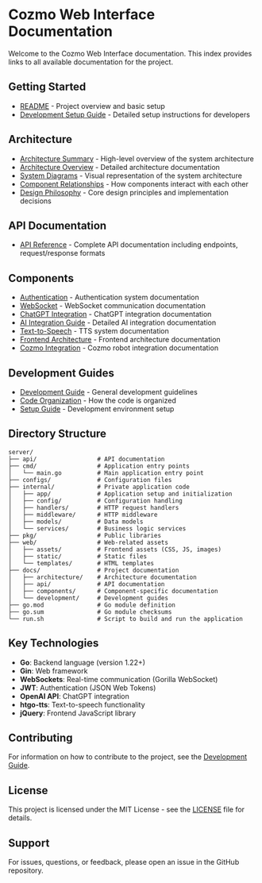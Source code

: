 # Cozmo Web Interface Documentation

Welcome to the Cozmo Web Interface documentation. This index provides links to all available documentation for the project.

## Getting Started

- [README](/README.md) - Project overview and basic setup
- [Development Setup Guide](/docs/development/setup.md) - Detailed setup instructions for developers

## Architecture

- [Architecture Summary](/docs/architecture/summary.md) - High-level overview of the system architecture
- [Architecture Overview](/docs/architecture/overview.md) - Detailed architecture documentation
- [System Diagrams](/docs/architecture/diagrams.md) - Visual representation of the system architecture
- [Component Relationships](/docs/architecture/relationships.md) - How components interact with each other
- [Design Philosophy](/docs/architecture/design_philosophy.md) - Core design principles and implementation decisions

## API Documentation

- [API Reference](/docs/api/api.md) - Complete API documentation including endpoints, request/response formats

## Components

- [Authentication](/docs/components/authentication.md) - Authentication system documentation
- [WebSocket](/docs/components/websocket.md) - WebSocket communication documentation
- [ChatGPT Integration](/docs/components/chatgpt.md) - ChatGPT integration documentation
- [AI Integration Guide](/docs/components/ai_integration.md) - Detailed AI integration documentation
- [Text-to-Speech](/docs/components/tts.md) - TTS system documentation
- [Frontend Architecture](/docs/components/frontend.md) - Frontend architecture documentation
- [Cozmo Integration](/docs/components/cozmo_integration.md) - Cozmo robot integration documentation

## Development Guides

- [Development Guide](/docs/development/guide.md) - General development guidelines
- [Code Organization](/docs/development/code_organization.md) - How the code is organized
- [Setup Guide](/docs/development/setup.md) - Development environment setup

## Directory Structure

```
server/
├── api/                 # API documentation
├── cmd/                 # Application entry points
│   └── main.go          # Main application entry point
├── configs/             # Configuration files
├── internal/            # Private application code
│   ├── app/             # Application setup and initialization
│   ├── config/          # Configuration handling
│   ├── handlers/        # HTTP request handlers
│   ├── middleware/      # HTTP middleware
│   ├── models/          # Data models
│   └── services/        # Business logic services
├── pkg/                 # Public libraries
├── web/                 # Web-related assets
│   ├── assets/          # Frontend assets (CSS, JS, images)
│   ├── static/          # Static files
│   └── templates/       # HTML templates
├── docs/                # Project documentation
│   ├── architecture/    # Architecture documentation
│   ├── api/             # API documentation
│   ├── components/      # Component-specific documentation
│   └── development/     # Development guides
├── go.mod               # Go module definition
├── go.sum               # Go module checksums
└── run.sh               # Script to build and run the application
```

## Key Technologies

- **Go**: Backend language (version 1.22+)
- **Gin**: Web framework
- **WebSockets**: Real-time communication (Gorilla WebSocket)
- **JWT**: Authentication (JSON Web Tokens)
- **OpenAI API**: ChatGPT integration
- **htgo-tts**: Text-to-speech functionality
- **jQuery**: Frontend JavaScript library

## Contributing

For information on how to contribute to the project, see the [Development Guide](/docs/development/guide.md).

## License

This project is licensed under the MIT License - see the [LICENSE](LICENSE) file for details.

## Support

For issues, questions, or feedback, please open an issue in the GitHub repository.
